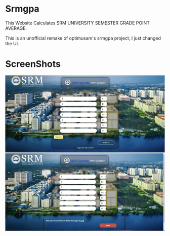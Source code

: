 # Srmgpa
This Website Calculates SRM UNIVERSITY SEMESTER GRADE POINT AVERAGE.

This is an unofficial remake of optimusam's srmgpa project, I just changed the UI.

# ScreenShots

![screenshots](ss2.png)
![screenshots](ss1.png)
